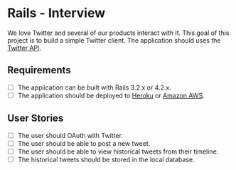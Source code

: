 # Rails - Interview

We love Twitter and several of our products interact with it. This goal of this
project is to build a simple Twitter client. The application should uses the
[Twitter API][twitter-api].

## Requirements

- [ ] The application can be built with Rails 3.2.x or 4.2.x.
- [ ] The application should be deployed to [Heroku][] or [Amazon AWS][aws].

## User Stories

- [ ] The user should OAuth with Twitter.
- [ ] The user should be able to post a new tweet.
- [ ] The user should be able to view historical tweets from their timeline.
- [ ] The historical tweets should be stored in the local database.

[aws]: http://aws.amazon.com/
[heroku]: https://www.heroku.com/
[twitter-api]: https://dev.twitter.com/overview/documentation
